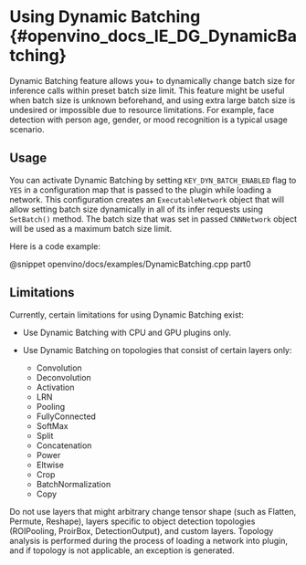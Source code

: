 Using Dynamic Batching {#openvino_docs_IE_DG_DynamicBatching}
======================

Dynamic Batching feature allows you+ to dynamically change batch size for inference calls
within preset batch size limit.
This feature might be useful when batch size is unknown beforehand, and using extra large batch size is
undesired or impossible due to resource limitations.
For example, face detection with person age, gender, or mood recognition is a typical usage scenario.


## Usage

You can activate Dynamic Batching by setting <code>KEY_DYN_BATCH_ENABLED</code> flag to <code>YES</code> in a configuration map that is
passed to the plugin while loading a network.
This configuration creates an <code>ExecutableNetwork</code> object that will allow setting batch size
dynamically in all of its infer requests using <code>SetBatch()</code> method.
The batch size that was set in passed <code>CNNNetwork</code> object will be used as a maximum batch size limit.

Here is a code example:

@snippet openvino/docs/examples/DynamicBatching.cpp part0


## Limitations

Currently, certain limitations for using Dynamic Batching exist:

* Use Dynamic Batching with CPU and GPU plugins only.

* Use Dynamic Batching on topologies that consist of certain layers only:

	* Convolution
	* Deconvolution
	* Activation
	* LRN
	* Pooling
	* FullyConnected
	* SoftMax
	* Split
	* Concatenation
	* Power
	* Eltwise
	* Crop
	* BatchNormalization
	* Copy
	
Do not use layers that might arbitrary change tensor shape (such as Flatten, Permute, Reshape),
layers specific to object detection topologies (ROIPooling, ProirBox, DetectionOutput), and
custom layers.
Topology analysis is performed during the process of loading a network into plugin, and if topology is
not applicable, an exception is generated.


